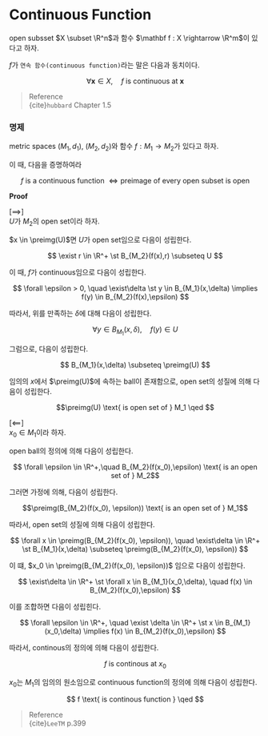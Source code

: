 # Continuous Function
open subsset $X \subset \R^n$과 함수 $\mathbf f : X \rightarrow \R^m$이 있다고 하자.

$f$가 `연속 함수(continuous function)`라는 말은 다음과 동치이다.

$$ \forall \mathbf x \in X, \quad f \text { is continuous at } \mathbf x $$

> Reference  
> {cite}`hubbard` Chapter 1.5

### 명제
metric spaces $(M_1,d_1),$ $(M_2,d_2)$와 함수 $f : M_1 \rightarrow M_2$가 있다고 하자.

이 때, 다음을 증명하여라

$$ f \text{ is a continuous function } \iff \text{preimage of every open subset is open} $$

**Proof**

[$\implies$]  
$U$가 $M_2$의 open set이라 하자.

$x \in \preimg(U)$면 $U$가 open set임으로 다음이 성립한다.

$$ \exist r \in \R^+  \st B_{M_2}(f(x),r) \subseteq U $$

이 때, $f$가 continuous임으로 다음이 성립한다.

$$ \forall \epsilon > 0, \quad \exist\delta \st y \in  B_{M_1}(x,\delta) \implies f(y) \in B_{M_2}(f(x),\epsilon) $$

따라서, 위를 만족하는 $\delta$에 대해 다음이 성립한다.

$$ \forall y \in  B_{M_1}(x,\delta), \quad f(y) \in U $$

그럼으로, 다음이 성립한다.

$$  B_{M_1}(x,\delta) \subseteq \preimg(U) $$

임의의 $x$에서 $\preimg(U)$에 속하는 ball이 존재함으로, open set의 성질에 의해 다음이 성립한다.

$$\preimg(U) \text{ is open set of } M_1 \qed $$

[$\impliedby$]  
$x_0 \in M_1$이라 하자.

open ball의 정의에 의해 다음이 성립한다.

$$ \forall \epsilon \in \R^+,\quad  B_{M_2}(f(x_0),\epsilon) \text{ is an open set of } M_2$$

그러면 가정에 의해, 다음이 성립한다.

$$\preimg(B_{M_2}(f(x_0), \epsilon)) \text{ is an open set of } M_1$$

따라서, open set의 성질에 의해 다음이 성립한다.

$$ \forall x \in \preimg(B_{M_2}(f(x_0), \epsilon)), \quad \exist\delta \in \R^+ \st B_{M_1}(x,\delta) \subseteq \preimg(B_{M_2}(f(x_0), \epsilon)) $$

이 떄, $x_0 \in \preimg(B_{M_2}(f(x_0), \epsilon))$ 임으로 다음이 성립한다.

$$ \exist\delta \in \R^+ \st \forall x \in B_{M_1}(x_0,\delta), \quad f(x) \in B_{M_2}(f(x_0),\epsilon) $$

이를 조합하면 다음이 성립힌다.

$$ \forall \epsilon \in \R^+, \quad \exist \delta \in \R^+ \st x \in B_{M_1}(x_0,\delta) \implies f(x) \in B_{M_2}(f(x_0),\epsilon) $$

따라서, continous의 정의에 의해 다음이 성립한다.

$$ f \text{ is continous at } x_0 $$

$x_0$는 $M_1$의 임의의 원소임으로 continuous function의 정의에 의해 다음이 성립한다.

$$ f \text{ is continous function } \qed $$

> Reference  
> {cite}`LeeTM` p.399